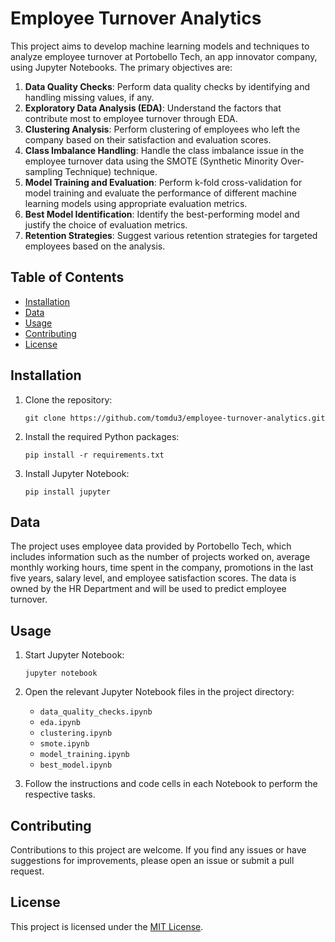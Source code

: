 # Employee Turnover Analytics

This project aims to develop machine learning models and techniques to analyze employee turnover at Portobello Tech, an app innovator company, using Jupyter Notebooks. The primary objectives are:

1. **Data Quality Checks**: Perform data quality checks by identifying and handling missing values, if any.
2. **Exploratory Data Analysis (EDA)**: Understand the factors that contribute most to employee turnover through EDA.
3. **Clustering Analysis**: Perform clustering of employees who left the company based on their satisfaction and evaluation scores.
4. **Class Imbalance Handling**: Handle the class imbalance issue in the employee turnover data using the SMOTE (Synthetic Minority Over-sampling Technique) technique.
5. **Model Training and Evaluation**: Perform k-fold cross-validation for model training and evaluate the performance of different machine learning models using appropriate evaluation metrics.
6. **Best Model Identification**: Identify the best-performing model and justify the choice of evaluation metrics.
7. **Retention Strategies**: Suggest various retention strategies for targeted employees based on the analysis.

## Table of Contents

- [Installation](#installation)
- [Data](#data)
- [Usage](#usage)
- [Contributing](#contributing)
- [License](#license)

## Installation

1. Clone the repository:
   ```
   git clone https://github.com/tomdu3/employee-turnover-analytics.git
   ```

2. Install the required Python packages:
   ```
   pip install -r requirements.txt
   ```

3. Install Jupyter Notebook:
   ```
   pip install jupyter
   ```

## Data

The project uses employee data provided by Portobello Tech, which includes information such as the number of projects worked on, average monthly working hours, time spent in the company, promotions in the last five years, salary level, and employee satisfaction scores. The data is owned by the HR Department and will be used to predict employee turnover.

## Usage

1. Start Jupyter Notebook:
   ```
   jupyter notebook
   ```

2. Open the relevant Jupyter Notebook files in the project directory:
   - `data_quality_checks.ipynb`
   - `eda.ipynb`
   - `clustering.ipynb`
   - `smote.ipynb`
   - `model_training.ipynb`
   - `best_model.ipynb`

3. Follow the instructions and code cells in each Notebook to perform the respective tasks.

## Contributing

Contributions to this project are welcome. If you find any issues or have suggestions for improvements, please open an issue or submit a pull request.

## License

This project is licensed under the [MIT License](LICENSE).
